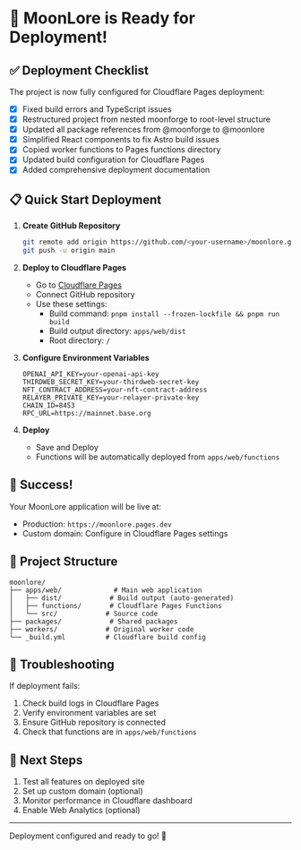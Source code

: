 # 🚀 MoonLore is Ready for Deployment!

## ✅ Deployment Checklist

The project is now fully configured for Cloudflare Pages deployment:

- [x] Fixed build errors and TypeScript issues
- [x] Restructured project from nested moonforge to root-level structure
- [x] Updated all package references from @moonforge to @moonlore
- [x] Simplified React components to fix Astro build issues
- [x] Copied worker functions to Pages functions directory
- [x] Updated build configuration for Cloudflare Pages
- [x] Added comprehensive deployment documentation

## 📋 Quick Start Deployment

1. **Create GitHub Repository**
   ```bash
   git remote add origin https://github.com/<your-username>/moonlore.git
   git push -u origin main
   ```

2. **Deploy to Cloudflare Pages**
   - Go to [Cloudflare Pages](https://pages.cloudflare.com/)
   - Connect GitHub repository
   - Use these settings:
     - Build command: `pnpm install --frozen-lockfile && pnpm run build`
     - Build output directory: `apps/web/dist`
     - Root directory: `/`

3. **Configure Environment Variables**
   ```
   OPENAI_API_KEY=your-openai-api-key
   THIRDWEB_SECRET_KEY=your-thirdweb-secret-key
   NFT_CONTRACT_ADDRESS=your-nft-contract-address
   RELAYER_PRIVATE_KEY=your-relayer-private-key
   CHAIN_ID=8453
   RPC_URL=https://mainnet.base.org
   ```

4. **Deploy**
   - Save and Deploy
   - Functions will be automatically deployed from `apps/web/functions`

## 🎉 Success!

Your MoonLore application will be live at:
- Production: `https://moonlore.pages.dev`
- Custom domain: Configure in Cloudflare Pages settings

## 📁 Project Structure

```
moonlore/
├── apps/web/             # Main web application
│   ├── dist/            # Build output (auto-generated)
│   ├── functions/       # Cloudflare Pages Functions
│   └── src/            # Source code
├── packages/            # Shared packages
├── workers/            # Original worker code
└── _build.yml          # Cloudflare build config
```

## 🔧 Troubleshooting

If deployment fails:
1. Check build logs in Cloudflare Pages
2. Verify environment variables are set
3. Ensure GitHub repository is connected
4. Check that functions are in `apps/web/functions`

## 🎊 Next Steps

1. Test all features on deployed site
2. Set up custom domain (optional)
3. Monitor performance in Cloudflare dashboard
4. Enable Web Analytics (optional)

---

Deployment configured and ready to go! 🚀